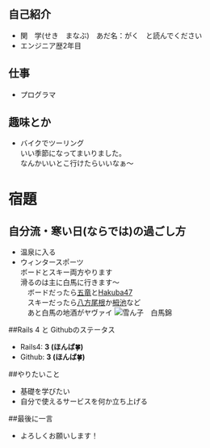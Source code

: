 ﻿## 自己紹介

- 関　学(せき　まなぶ)　あだ名：がく　と読んでください
- エンジニア歴2年目

## 仕事
- プログラマ

## 趣味とか
- バイクでツーリング  
いい季節になってまいりました。  
なんかいいとこ行けたらいいなぁ～

# 宿題 
## 自分流・寒い日(ならでは)の過ごし方
- 温泉に入る
- ウィンタースポーツ  
ボードとスキー両方やります  
滑るのは主に白馬に行きます～  
　ボードだったら[五竜](http://www.hakubagoryu.com/)と[Hakuba47  ](http://www.hakuba47.co.jp/)  
 　スキーだったら[八方尾根](http://www.happo-one.jp/)か[栂池](http://www.tsugaike.gr.jp/)など  
　あと白馬の地酒がヤヴァイ
  ![雪ん子　白馬錦](http://gigaplus.makeshop.jp/kajikurasake/shopimages/2_000000000322.jpg) 

##Rails 4 と Githubのステータス

- Rails4: **3 (ほんば:four_leaf_clover:)**
- Github: **3 (ほんば:four_leaf_clover:)**

##やりたいこと

- 基礎を学びたい
- 自分で使えるサービスを何か立ち上げる

##最後に一言

- よろしくお願いします！